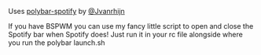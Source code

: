Uses [polybar-spotify](https://github.com/Jvanrhijn/polybar-spotify) by [@Jvanrhijn](https://github.com/Jvanrhijn)

If you have BSPWM you can use my fancy little script to open and close the Spotify bar when Spotify does!
Just run it in your rc file alongside where you run the polybar launch.sh
